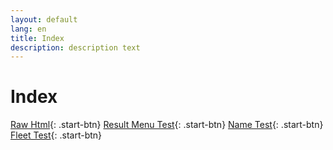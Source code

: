 ```yaml
---
layout: default
lang: en
title: Index
description: description text
---
```


# Index

[Raw Html](html/index.html){: .start-btn}
[Result Menu Test](result-menu-test.html){: .start-btn}
[Name Test](name-test.html){: .start-btn}
[Fleet Test](fleet-test.html){: .start-btn}
